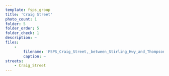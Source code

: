 ```yaml
---
template: fsps_group
title: 'Craig Street'
photo_count: 1
folder: 5
folder_order: 5
folder_check: 1
description: ~
files:
    -
        filename: 'FSPS_Craig_Street,_between_Stirling_Hwy_and_Thompson_Rd,_1-3-FGH,_1980.png'
        caption: ~
streets:
    - Craig_Street
---
```

